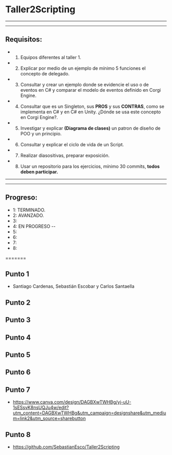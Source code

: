 # Taller2Scripting
-------------
------------------

## Requisitos:
* 1. Equipos diferentes al taller 1.
* 2. Explicar por medio de un ejemplo de mínimo 5 funciones el concepto de delegado.
* 3. Consultar y crear un ejemplo donde se evidencie el uso o de eventos en C# y comparar el modelo de eventos definido en Corgi Engine.

* 4. Consultar que es un Singleton, sus **PROS** y sus **CONTRAS**, como se implementa en C# y en C# en Unity. ¿Dónde se usa este concepto en Corgi Engine?.

* 5. Investigar y explicar **(Diagrama de clases)** un patron de diseño de POO y un principio.

* 6. Consultar y explicar el ciclo de vida de un Script.

* 7. Realizar diasositivas, preparar exposición.

* 8. Usar un repositorio para los ejercicios, mínimo 30 commits, **todos deben participar.**

-------------------
-------------------
## Progreso:
* 1: TERMINADO.
* 2: AVANZADO.
* 3:
* 4: EN PROGRESO -- 
* 5: 
* 6:
* 7:
* 8:

=======

## Punto 1
* Santiago Cardenas, Sebastián Escobar y Carlos Santaella
  
## Punto 2
## Punto 3
## Punto 4
## Punto 5
## Punto 6
## Punto 7
* https://www.canva.com/design/DAGBXwTWHBg/yj-uU-1sESsvK8nsUQJu4w/edit?utm_content=DAGBXwTWHBg&utm_campaign=designshare&utm_medium=link2&utm_source=sharebutton
## Punto 8
* https://github.com/SebastianEsco/Taller2Scripting

